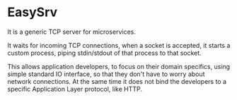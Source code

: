 # EasySrv

It is a generic TCP server for microservices.

It waits for incoming TCP connections, when a socket is accepted,
it starts a custom process, piping stdin/stdout of that process to that socket.

This allows application developers, to focus on their domain specifics,
using simple standard IO interface, so that they don't have
to worry about network connections. At the same time it does not bind
the developers to a specific Application Layer protocol, like HTTP.
